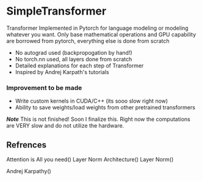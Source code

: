 # SimpleTransformer
Transformer Implemented in Pytorch for language modeling or modeling whatever you want. Only base mathematical operations and GPU capability
are borrowed from pytorch, everything else is done from scratch

 - No autograd used (backpropogation by hand!)
 - No torch.nn used, all layers done from scratch
 - Detailed explanations for each step of Transformer
 - Inspired by Andrej Karpath's tutorials


### Improvement to be made
- Write custom kernels in CUDA/C++ (its sooo slow right now)
- Ability to save weights/load weights from other pretrained transformers


***Note*** 
This is not finished! Soon I finalize this. Right now the computations are 
VERY slow and do not utilize the hardware.


## Refrences

Attention is All you need()
Layer Norm Architecture()
Layer Norm()



Andrej Karpathy()
